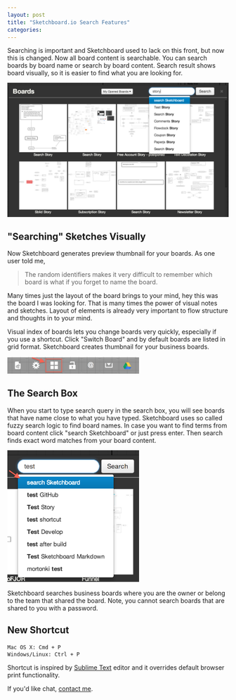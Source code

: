 ```yaml
---
layout: post
title: "Sketchboard.io Search Features"
categories: 
---
```


Searching is important and Sketchboard used to lack on this front, but now this is changed. Now all board content is searchable. You can search boards by board name or search by board content. Search result shows board visually, so it is easier to find what you are looking for.

![Sketchboard.io Search](/img/search-boards.png)


"Searching" Sketches Visually
-----------------------------

Now Sketchboard generates preview thumbnail for your boards. As one user told me, 


> The random identifiers makes it very difficult to remember which board is what if you forget to name the board.

Many times just the layout of the board brings to your mind, hey this was the board I was looking for. That is many times the power of visual notes and sketches. Layout of elements is already very important to flow structure and thoughts in to your mind.

Visual index of boards lets you change boards very quickly, especially if you use a shortcut. Click "Switch Board" and by default boards are listed in grid format. Sketchboard creates thumbnail for your business boards.

<img src="/img/search-switch-board.png" alt="" width="300">


The Search Box
--------------

When you start to type search query in the search box, you will see boards that have name close to what you have typed. Sketchboard uses so called fuzzy search logic to find board names. In case you want to find terms from board content click "search Sketchboard" or just press enter. Then search finds exact word matches from your board content.

<img src="/img/search-search-content.png" alt="" width="300">

Sketchboard searches business boards where you are the owner or belong to the team that shared the board. Note, you cannot search boards that are shared to you with a password.


New Shortcut
------------

```
Mac OS X: Cmd + P
Windows/Linux: Ctrl + P
```

Shortcut is inspired by [Sublime Text](http://www.sublimetext.com/) editor and it overrides default browser print functionality.


If you'd like chat, <a href="mailto:info@sketchboard.io?subject=Sketchboard.io Search Features">contact me</a>.